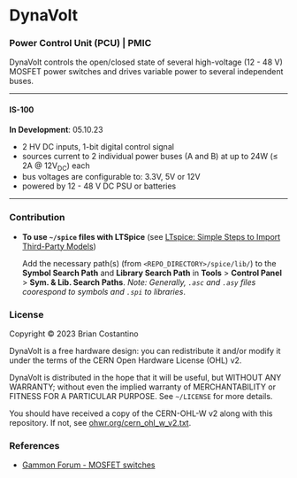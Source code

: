 # DynaVolt
### Power Control Unit (PCU) | PMIC

DynaVolt controls the open/closed state of several high-voltage (12 - 48 V) MOSFET power switches and drives variable power to several independent buses.

---

#### IS-100
**In Development**: 05.10.23

- 2 HV DC inputs, 1-bit digital control signal
- sources current to 2 individual power buses (A and B) at up to 24W (≤ 2A @ 12V<sub>DC</sub>) each
- bus voltages are configurable to: 3.3V, 5V or 12V
- powered by 12 - 48 V DC PSU or batteries

---

### Contribution

- **To use `~/spice` files with LTSpice** (see [LTspice: Simple Steps to Import Third-Party Models](https://www.analog.com/en/technical-articles/ltspice-simple-steps-to-import-third-party-models.html))

    Add the necessary path(s) (from `<REPO_DIRECTORY>/spice/lib/`) to the **Symbol Search Path** and **Library Search Path** in **Tools** > **Control Panel** > **Sym. & Lib. Search Paths**. *Note: Generally, `.asc` and `.asy` files coorespond to symbols and `.spi` to libraries*.


### License

Copyright © 2023 Brian Costantino

DynaVolt is a free hardware design: you can redistribute it and/or modify it under the terms of the CERN Open Hardware License (OHL) v2.

DynaVolt is distributed in the hope that it will be useful, but WITHOUT ANY WARRANTY; without even the implied warranty of MERCHANTABILITY or FITNESS FOR A PARTICULAR PURPOSE. See `~/LICENSE` for more details.

You should have received a copy of the CERN-OHL-W v2 along with this repository. If not, see [ohwr.org/cern_ohl_w_v2.txt](https://ohwr.org/cern_ohl_w_v2.txt).



### References

- [Gammon Forum - MOSFET switches](https://www.gammon.com.au/motors)
